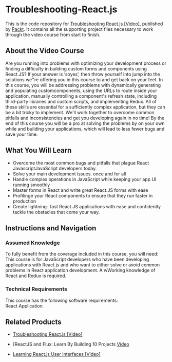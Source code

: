 # Troubleshooting-React.js
This is the code repository for [Troubleshooting React.js [Video]](https://www.packtpub.com/application-development/troubleshooting-reactjs-video), published by [Packt](https://www.packtpub.com/?utm_source=github). It contains all the supporting project files necessary to work through the video course from start to finish.
## About the Video Course
Are you running into problems with optimizing your development process or finding a difficulty in building custom forms and components using React.JS? If your answer is ‘soyes’, then throw yourself into jump into the solutions we’'re offering you in this course to and get back on your feet.
In this course, you will be addressing problems with dynamically generating and populating customcomponents, using the URLs to route inside your application, manually controlling a component's refresh state, including third-party libraries and custom scripts, and implementing Redux. All of
these skills are essential for a sufficiently complex application, but they can be a bit tricky to implement. We'll work together to overcome common pitfalls and inconsistencies and get you developing again in no time!
By the end of this course you will be a pro at solving the problems by on your own while and building your applications, which will lead to less fewer bugs and save your time.

<H2>What You Will Learn</H2>
<DIV class=book-info-will-learn-text>
<UL>
<LI> Overcome the most common bugs and pitfalls that plague React JavascriptJavaScript developers today.
<LI> Solve your main development issues. once and for all
<LI> Handle complex operations in JavaScript while keeping your app UI running smoothly
<LI> Master forms in React and write great React.JS forms with ease
<LI> Profilinge your React components to ensure that they run faster in production
<LI> Create lightning- fast React.JS applications with ease and confidently tackle the obstacles that come your way.</UL></DIV>

## Instructions and Navigation
### Assumed Knowledge
To fully benefit from the coverage included in this course, you will need:<br/>
This course is for JavaScript developers who have been developing applications with React.js and who want to either solve or avoid common problems in React application development. A wWorking knowledge of React and Redux is required.
### Technical Requirements
This course has the following software requirements:<br/>
React Application




## Related Products
* [Troubleshooting React.js [Video]](https://www.packtpub.com/application-development/troubleshooting-reactjs-video)

* [ReactJS and Flux: Learn By Building 10 Projects [Video](https://www.packtpub.com/web-development/reactjs-and-flux-learn-building-10-projects-video)

* [Learning React.js User Interfaces [Video]](https://www.packtpub.com/web-development/learning-reactjs-user-interfaces-video)
